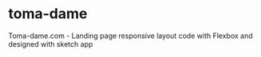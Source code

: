 # toma-dame
Toma-dame.com - Landing page responsive layout code with Flexbox and designed with sketch app
